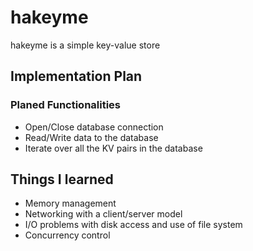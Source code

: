# hakeyme
hakeyme is a simple key-value store 

## Implementation Plan 

### Planed Functionalities 
- Open/Close database connection 
- Read/Write data to the database 
- Iterate over all the KV pairs in the database 


## Things I learned  
- Memory management 
- Networking with a client/server model 
- I/O problems with disk access and use of file system 
- Concurrency control 

